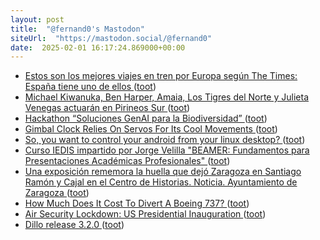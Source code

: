 ```yaml
---
layout: post
title:  "@fernand0's Mastodon"
siteUrl:  "https://mastodon.social/@fernand0"
date:  2025-02-01 16:17:24.869000+00:00
---
```

*  [Estos son los mejores viajes en tren por Europa según The Times: España tiene uno de ellos ](https://viajar.elperiodico.com/destinos/mejores-viajes-tren-europa-times-espana-11357209) ([toot](https://mastodon.social/@fernand0/113929528597820088))
*  [Michael Kiwanuka, Ben Harper, Amaia, Los Tigres del Norte y Julieta Venegas actuarán en Pirineos Sur ](https://www.diariodelaltoaragon.es/noticias/cultura/2025/01/24/michael-kiwanuka-ben-harper-amaia-los-tigres-del-norte-y-julieta-venegas-actuaran-en-pirineos-sur-1794411-daa.htm) ([toot](https://mastodon.social/@fernand0/113929370287553890))
*  [Hackathon “Soluciones GenAI para la Biodiversidad” ](https://eina.unizar.es/noticia/hackathon-soluciones-genai-para-la-biodiversida) ([toot](https://mastodon.social/@fernand0/113928583535257292))
*  [Gimbal Clock Relies On Servos For Its Cool Movements ](https://hackaday.com/2025/01/16/gimbal-clock-relies-on-servos-for-its-cool-movements) ([toot](https://mastodon.social/@fernand0/113928397569307216))
*  [So, you want to control your android from your linux desktop? ](https://dev.to/fernand0/so-you-want-to-control-your-android-from-your-linux-desktop-3la) ([toot](https://mastodon.social/@fernand0/113928359520948040))
*  [Curso IEDIS impartido por Jorge Velilla "BEAMER: Fundamentos para Presentaciones Académicas Profesionales" ](https://iedis.unizar.es/noticia/curso-iedis-impartido-por-jorge-velilla-beamer-fundamentos-para-presentaciones-academica) ([toot](https://mastodon.social/@fernand0/113928066294933700))
*  [Una exposición rememora la huella que dejó Zaragoza en Santiago Ramón y Cajal en el Centro de Historias. Noticia. Ayuntamiento de Zaragoza ](https://www.zaragoza.es/sede/servicio/noticia/33776) ([toot](https://mastodon.social/@fernand0/113927987403659119))
*  [How Much Does It Cost To Divert A Boeing 737?  ](https://simpleflying.com/how-much-does-it-cost-to-divert-a-boeing-737/) ([toot](https://mastodon.social/@fernand0/113926934824028886))
*  [Air Security Lockdown: US Presidential Inauguration ](https://www.airwaysmag.com/new-post/aviation-protocols-u-s-presidential-inauguratio) ([toot](https://mastodon.social/@fernand0/113926271087998052))
*  [Dillo release 3.2.0 ](https://dillo-browser.github.io/release/3.2.0) ([toot](https://mastodon.social/@fernand0/113924469895320398))
